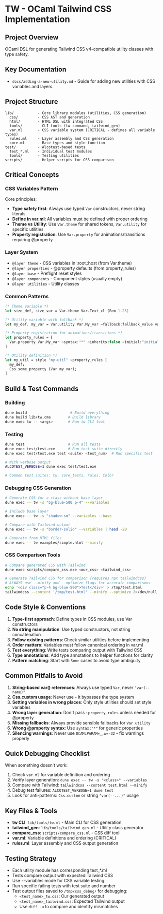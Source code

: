 # TW - OCaml Tailwind CSS Implementation

## Project Overview
OCaml DSL for generating Tailwind CSS v4-compatible utility classes with type safety.

## Key Documentation
- `docs/adding-a-new-utility.md` - Guide for adding new utilities with CSS variables and layers

## Project Structure
```
lib/           - Core library modules (utilities, CSS generation)
  css/         - CSS AST and generation
  html/        - HTML DSL with integrated CSS
  tools/       - CLI tools (tw command, tailwind_gen)
  var.ml       - CSS variable system (CRITICAL - defines all variable types)
  rules.ml     - Layer assembly and CSS generation
  core.ml      - Base types and style function
test/          - Alcotest-based tests
  test_*.ml    - Individual test modules
  tools/       - Testing utilities
scripts/       - Helper scripts for CSS comparison
```

## Critical Concepts

### CSS Variables Pattern

Core principles:
- **Type safety first**: Always use typed `Var` constructors, never string literals
- **Define in var.ml**: All variables must be defined with proper ordering
- **Theme vs Utility**: Use `Var.theme` for shared tokens, `Var.utility` for specific utilities
- **Property registration**: Use `Var.property` for animations/transitions requiring @property

### Layer System
- `@layer theme` - CSS variables in :root,:host (from Var.theme)
- `@layer properties` - @property defaults (from property_rules)
- `@layer base` - Preflight reset styles
- `@layer components` - Component styles (usually empty)
- `@layer utilities` - Utility classes

### Common Patterns
```ocaml
(* Theme variable *)
let size_def, size_var = Var.theme Var.Text_xl (Rem 1.25)

(* Utility variable with fallback *)
let my_def, my_var = Var.utility Var.My_var ~fallback:fallback_value value

(* Property registration for animations/transitions *)
let property_rules = [
  Var.property Var.My_var ~syntax:"*" ~inherits:false ~initial:"initial"
]

(* Utility definition *)
let my_util = style "my-util" ~property_rules [
  my_def;
  Css.some_property (Var my_var);
]
```

## Build & Test Commands

### Building
```bash
dune build                    # Build everything
dune build lib/tw.cma        # Build library
dune exec tw -- <args>       # Run tw CLI tool
```

### Testing
```bash
dune test                    # Run all tests
dune exec test/test.exe      # Run test suite directly
dune exec test/test.exe test <suite> <test_num>  # Run specific test

# With verbose output
ALCOTEST_VERBOSE=1 dune exec test/test.exe

# Common test suites: tw, core_tests, rules, Color
```

### Debugging CSS Generation
```bash
# Generate CSS for a class without base layer
dune exec -- tw -s "bg-blue-500 p-4" --variables

# Include base layer
dune exec -- tw -s "shadow-sm" --variables --base

# Compare with Tailwind output
dune exec -- tw -s "border-solid" --variables | head -20

# Generate from HTML files
dune exec -- tw examples/simple.html --minify
```

### CSS Comparison Tools
```bash
# Compare generated CSS with Tailwind
dune exec scripts/compare_css.exe <our_css> <tailwind_css>

# Generate Tailwind CSS for comparison (requires npx tailwindcss)
# ALWAYS use --minify and --optimize flags for accurate comparisons
echo '<div class="p-4 bg-blue-500">Test</div>' > /tmp/test.html
tailwindcss --content '/tmp/test.html' --minify --optimize 2>/dev/null
```

## Code Style & Conventions

1. **Type-first approach**: Define types in CSS modules, use Var constructors
2. **No string manipulation**: Use typed constructors, not string concatenation
3. **Follow existing patterns**: Check similar utilities before implementing
4. **Order matters**: Variables must follow canonical ordering in var.ml
5. **Test everything**: Write tests comparing output with Tailwind CSS
6. **Type annotations**: Add type annotations to helper functions for clarity
7. **Pattern matching**: Start with `Some` cases to avoid type ambiguity

## Common Pitfalls to Avoid

1. **String-based var() references**: Always use typed `Var`, never `"var(--name)"`
2. **Css.custom usage**: Never use - it bypasses the type system
3. **Setting variables in wrong places**: Only style utilities should set style variables
4. **Wrong layer generation**: Don't pass `~property_rules` unless needed for @property
5. **Missing fallbacks**: Always provide sensible fallbacks for `Var.utility`
6. **Wrong @property syntax**: Use `syntax:"*"` for generic properties
7. **Silencing warnings**: Never use `OCAMLPARAM=_,w=-32` - fix warnings properly

## Quick Debugging Checklist

When something doesn't work:
1. Check `var.ml` for variable definition and ordering
2. Verify layer generation: `dune exec -- tw -s "<class>" --variables`
3. Compare with Tailwind: `tailwindcss --content test.html --minify`
4. Debug test failures: `ALCOTEST_VERBOSE=1 dune test`
5. Look for anti-patterns: `Css.custom` or string `"var(--...)"` usage

## Key Files & Tools

- **tw CLI**: `lib/tools/tw.ml` - Main CLI for CSS generation
- **tailwind_gen**: `lib/tools/tailwind_gen.ml` - Utility class generator
- **compare_css**: `scripts/compare_css.ml` - CSS diff tool
- **var.ml**: Variable definitions and ordering (CRITICAL)
- **rules.ml**: Layer assembly and CSS output generation

## Testing Strategy
- Each utility module has corresponding test_*.ml
- Tests compare output with expected Tailwind CSS
- Use --variables mode for CSS variable testing
- Run specific failing tests with test suite and number
- Test output files saved to `/tmp/css_debug/` for debugging:
  - `<test_name>_tw.css`: Our generated output
  - `<test_name>_tailwind.css`: Expected Tailwind output
  - Use `diff -u` to compare and identify mismatches